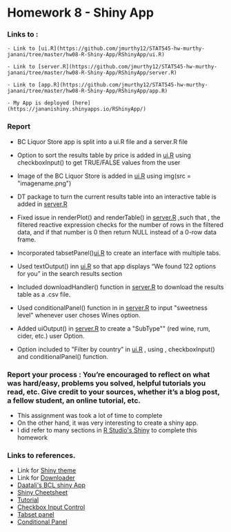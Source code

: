 # Homework 8 - Shiny App

### Links to :

	- Link to [ui.R](https://github.com/jmurthy12/STAT545-hw-murthy-janani/tree/master/hw08-R-Shiny-App/RShinyApp/ui.R)
	
	- Link to [server.R](https://github.com/jmurthy12/STAT545-hw-murthy-janani/tree/master/hw08-R-Shiny-App/RShinyApp/server.R)
	 
	- Link to [app.R](https://github.com/jmurthy12/STAT545-hw-murthy-janani/tree/master/hw08-R-Shiny-App/RShinyApp/app.R)
	
	- My App is deployed [here](https://jananishiny.shinyapps.io/RShinyApp/)


### Report

 - BC Liquor Store app is split into a ui.R file and a server.R file

 - Option to sort the results table by price is added in [ui.R](https://github.com/jmurthy12/STAT545-hw-murthy-janani/tree/master/hw08-R-Shiny-App/RShinyApp/ui.R) using checkboxInput() to get TRUE/FALSE values from the user 
 - Image of the BC Liquor Store is added in [ui.R](https://github.com/jmurthy12/STAT545-hw-murthy-janani/tree/master/hw08-R-Shiny-App/RShinyApp/ui.R) using img(src = "imagename.png")

 - DT package to turn the current results table into an interactive table is added in [server.R](https://github.com/jmurthy12/STAT545-hw-murthy-janani/tree/master/hw08-R-Shiny-App/RShinyApp/server.R)
 
 - Fixed issue in renderPlot() and renderTable() in [server.R](https://github.com/jmurthy12/STAT545-hw-murthy-janani/tree/master/hw08-R-Shiny-App/RShinyApp/server.R) ,such that , the filtered reactive expression checks for the number of rows in the filtered data, and if that number is 0 then return NULL instead of a 0-row data frame.
 
 - Incorporated tabsetPanel()[ui.R](https://github.com/jmurthy12/STAT545-hw-murthy-janani/tree/master/hw08-R-Shiny-App/RShinyApp/ui.R)  to create an interface with multiple tabs.
 
 - Used textOutput() inn [ui.R](https://github.com/jmurthy12/STAT545-hw-murthy-janani/tree/master/hw08-R-Shiny-App/RShinyApp/ui.R) so that app displays “We found 122 options for you” in the search results section
 
  - Included downloadHandler() function in [server.R](https://github.com/jmurthy12/STAT545-hw-murthy-janani/tree/master/hw08-R-Shiny-App/RShinyApp/server.R) to download the results table as a .csv file.
  
  - Used conditionalPanel() function in in [server.R](https://github.com/jmurthy12/STAT545-hw-murthy-janani/tree/master/hw08-R-Shiny-App/RShinyApp/server.R) to input "sweetness level" whenever user choses Wines option.
  
  - Added uiOutput()  in [server.R](https://github.com/jmurthy12/STAT545-hw-murthy-janani/tree/master/hw08-R-Shiny-App/RShinyApp/server.R) to create a "SubType"" (red wine, rum, cider, etc.) user Option.
  
  - Option included to "Filter by country” in [ui.R](https://github.com/jmurthy12/STAT545-hw-murthy-janani/tree/master/hw08-R-Shiny-App/RShinyApp/ui.R) , using , checkboxInput() and conditionalPanel() function.


### Report your process : You’re encouraged to reflect on what was hard/easy, problems you solved, helpful tutorials you read, etc. Give credit to your sources, whether it’s a blog post, a fellow student, an online tutorial, etc.

  - This assignment was took a lot of time to complete
  - On the other hand, it was very interesting to create a shiny app.
  - I did refer to many sections in [R Studio's Shiny](https://shiny.rstudio.com) to complete this homework

### Links to references.

 - Link for [Shiny theme](https://cran.r-project.org/web/packages/shinythemes/shinythemes.pdf)
 - Link for [Downloader](https://shiny.rstudio.com/reference/shiny/1.0.3/downloadHandler.html)
 - [Daatali's BCL shiny App](https://daattali.com/shiny/bcl/)
 - [Shiny Cheetsheet](http://shiny.rstudio.com/images/shiny-cheatsheet.pdf)
 - [Tutorial](https://shiny.rstudio.com/tutorial/written-tutorial/lesson1/)
 - [Checkbox Input Control](https://shiny.rstudio.com/reference/shiny/latest/checkboxInput.html)
 - [Tabset panel](https://shiny.rstudio.com/reference/shiny/1.0.5/tabsetPanel.html)
 - [Conditional Panel](https://shiny.rstudio.com/reference/shiny/0.11/conditionalPanel.html)